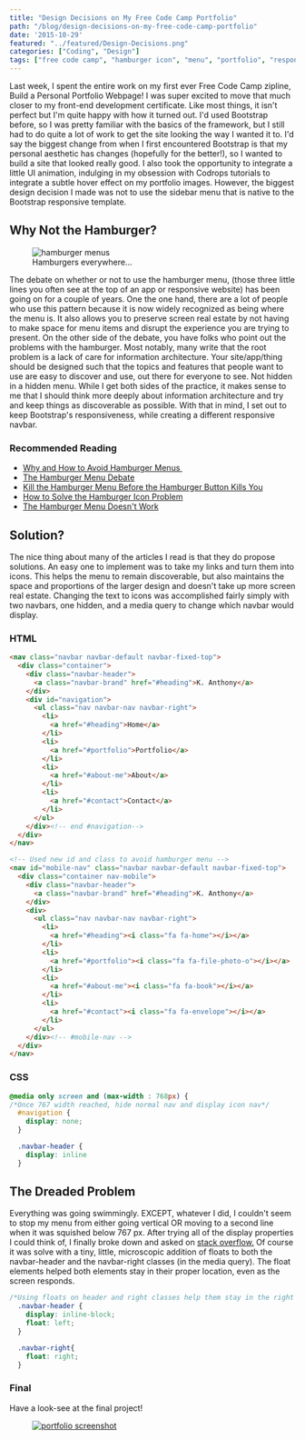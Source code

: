 ```yaml
---
title: "Design Decisions on My Free Code Camp Portfolio"
path: "/blog/design-decisions-on-my-free-code-camp-portfolio"
date: '2015-10-29'
featured: "../featured/Design-Decisions.png"
categories: ["Coding", "Design"]
tags: ["free code camp", "hamburger icon", "menu", "portfolio", "responsive design"]
---
```


Last week, I spent the entire work on my first ever Free Code Camp zipline, Build a Personal Portfolio Webpage! I was super excited to move that much closer to my front-end development certificate. Like most things, it isn't perfect but I'm quite happy with how it turned out. I'd used Bootstrap before, so I was pretty familiar with the basics of the framework, but I still had to do quite a lot of work to get the site looking the way I wanted it to. I'd say the biggest change from when I first encountered Bootstrap is that my personal aesthetic has changes (hopefully for the better!), so I wanted to build a site that looked really good. I also took the opportunity to integrate a little UI animation, indulging in my obsession with Codrops tutorials to integrate a subtle hover effect on my portfolio images. However, the biggest design decision I made was not to use the sidebar menu that is native to the Bootstrap responsive template.

## Why Not the Hamburger?

<figure>
  <img
    sizes="(max-width: 810px) 100vw, 810px"
    srcset="https://res.cloudinary.com/dhdaswa6t/image/upload/f_auto,q_60,w_203/v1530396697/blog/burgerception-9e3946121.png 203w,
            https://res.cloudinary.com/dhdaswa6t/image/upload/f_auto,q_60,w_405/v1530396697/blog/burgerception-9e3946121.png 405w,
            https://res.cloudinary.com/dhdaswa6t/image/upload/f_auto,q_60,w_810/v1530396697/blog/burgerception-9e3946121.png 810w,
            https://res.cloudinary.com/dhdaswa6t/image/upload/f_auto,q_60,w_1215/v1530396697/blog/burgerception-9e3946121.png 1215w"
    src="https://res.cloudinary.com/dhdaswa6t/image/upload/f_auto,q_60,w_810/v1530396697/blog/burgerception-9e3946121.png"
    alt="hamburger menus" />
  <figcaption>Hamburgers everywhere...</figcaption>
</figure>

The debate on whether or not to use the hamburger menu, (those three little lines you often see at the top of an app or responsive website) has been going on for a couple of years. One the one hand, there are a lot of people who use this pattern because it is now widely recognized as being where the menu is. It also allows you to preserve screen real estate by not having to make space for menu items and disrupt the experience you are trying to present. On the other side of the debate, you have folks who point out the problems with the hamburger. Most notably, many write that the root problem is a lack of care for information architecture. Your site/app/thing should be designed such that the topics and features that people want to use are easy to discover and use, out there for everyone to see. Not hidden in a hidden menu. While I get both sides of the practice, it makes sense to me that I should think more deeply about information architecture and try and keep things as discoverable as possible. With that in mind, I set out to keep Bootstrap's responsiveness, while creating a different responsive navbar.

### Recommended Reading

*   [Why and How to Avoid Hamburger Menus ](https://lmjabreu.com/post/why-and-how-to-avoid-hamburger-menus/)
*   [The Hamburger Menu Debate](http://www.theatlantic.com/product/archive/2014/08/the-hamburger-menu-debate/379145/)
*   [Kill the Hamburger Menu Before the Hamburger Button Kills You](http://techcrunch.com/2014/05/24/before-the-hamburger-button-kills-you/)
*   [How to Solve the Hamburger Icon Problem](http://www.webdesignerdepot.com/2014/06/how-to-solve-the-hamburger-icon-problem/)
*   [The Hamburger Menu Doesn't Work](http://deep.design/the-hamburger-menu/)

## Solution?

The nice thing about many of the articles I read is that they do propose solutions. An easy one to implement was to take my links and turn them into icons. This helps the menu to remain discoverable, but also maintains the space and proportions of the larger design and doesn't take up more screen real estate. Changing the text to icons was accomplished fairly simply with two navbars, one hidden, and a media query to change which navbar would display.

### HTML

```html
<nav class="navbar navbar-default navbar-fixed-top">
  <div class="container">
    <div class="navbar-header">
      <a class="navbar-brand" href="#heading">K. Anthony</a>
    </div>
    <div id="navigation">
      <ul class="nav navbar-nav navbar-right">
        <li>
          <a href="#heading">Home</a>
        </li>
        <li>
          <a href="#portfolio">Portfolio</a>
        </li>
        <li>
          <a href="#about-me">About</a>
        </li>
        <li>
          <a href="#contact">Contact</a>
        </li>
      </ul>
    </div><!-- end #navigation-->
  </div>
</nav>

<!-- Used new id and class to avoid hamburger menu -->
<nav id="mobile-nav" class="navbar navbar-default navbar-fixed-top">
  <div class="container nav-mobile">
    <div class="navbar-header">
      <a class="navbar-brand" href="#heading">K. Anthony</a>
    </div>
    <div>
      <ul class="nav navbar-nav navbar-right">
        <li>
          <a href="#heading"><i class="fa fa-home"></i></a>
        </li>
        <li>
          <a href="#portfolio"><i class="fa fa-file-photo-o"></i></a>
        </li>
        <li>
          <a href="#about-me"><i class="fa fa-book"></i></a>
        </li>
        <li>
          <a href="#contact"><i class="fa fa-envelope"></i></a>
        </li>
      </ul>
    </div><!-- #mobile-nav -->
  </div>
</nav>
```

### CSS

```css
@media only screen and (max-width : 768px) {
/*Once 767 width reached, hide normal nav and display icon nav*/
  #navigation {
    display: none;
  }

  .navbar-header {
    display: inline
  }
```

## The Dreaded Problem

Everything was going swimmingly. EXCEPT, whatever I did, I couldn't seem to stop my menu from either going vertical OR moving to a second line when it was squished below 767 px. After trying all of the display properties I could think of, I finally broke down and asked on [stack overflow.](http://stackoverflow.com/questions/33293222/make-responsive-bootstrap-navbar-without-hamburger-menu) Of course it was solve with a tiny, little, microscopic addition of floats to both the navbar-header and the navbar-right classes (in the media query). The float elements helped both elements stay in their proper location, even as the screen responds.

```css
/*Using floats on header and right classes help them stay in the right place on screen resize*/
  .navbar-header {
    display: inline-block;
    float: left;
  }

  .navbar-right{
    float: right;
  }
```

### Final

Have a look-see at the final project!

<figure>
  <a href="http://codepen.io/anthkris/full/xwpPrE/" target="blank">
    <img
    sizes="(max-width: 810px) 100vw, 810px"
    srcset="https://res.cloudinary.com/dhdaswa6t/image/upload/f_auto,q_60,w_203/v1530396697/blog/Screen-Shot-2015-10-21-at-3.15.53-PM.png 203w,
            https://res.cloudinary.com/dhdaswa6t/image/upload/f_auto,q_60,w_405/v1530396697/blog/Screen-Shot-2015-10-21-at-3.15.53-PM.png 405w,
            https://res.cloudinary.com/dhdaswa6t/image/upload/f_auto,q_60,w_810/v1530396697/blog/Screen-Shot-2015-10-21-at-3.15.53-PM.png 810w,
            https://res.cloudinary.com/dhdaswa6t/image/upload/f_auto,q_60,w_1215/v1530396697/blog/Screen-Shot-2015-10-21-at-3.15.53-PM.png 1215w"
    src="https://res.cloudinary.com/dhdaswa6t/image/upload/f_auto,q_60,w_810/v1530396697/blog/Screen-Shot-2015-10-21-at-3.15.53-PM.png"
    alt="portfolio screenshot" />
  </a>
</figure>
